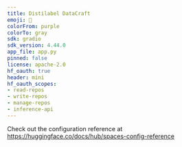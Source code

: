 ```yaml
---
title: Distilabel DataCraft
emoji: 🧶
colorFrom: purple
colorTo: gray
sdk: gradio
sdk_version: 4.44.0
app_file: app.py
pinned: false
license: apache-2.0
hf_oauth: true
header: mini
hf_oauth_scopes:
- read-repos
- write-repos
- manage-repos
- inference-api
---
```


Check out the configuration reference at https://huggingface.co/docs/hub/spaces-config-reference